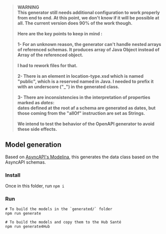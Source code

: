 >**WARNING**
\
>**This generator still needs additional configuration to work properly from end to end.
> At this point, we don't know if it will be possible at all.
> The current version does 90% of the work though.
> \
> \
> Here are the key points to keep in mind :
> \
> \
> 1- For an unknown reason, the generator can't handle nested arrays of referenced schemas. It produces array of Java Object instead of Array of the referenced object.
> \
> \
> I had to rework files for that.
> \
> \
> 2- There is an element in location-type.xsd which is named "public", which is a reserved named in Java. I needed to prefix it with an underscore ("_") in the generated class.
> \
> \
> 3- There are inconsistencies in the interpretation of properties marked as *dates*: 
> \
> dates defined at the root af a schema are generated as dates, but those coming from the "allOf" instruction are set as Strings.
> \
> \
> We intend to test the behavior of the OpenAPI generator to avoid these side effects.**

## Model generation
Based on [AsyncAPI's Modelina](https://github.com/asyncapi/modelina), this generates the data class based on the AsyncAPI schemas.

### Install
Once in this folder, run `npm i`

### Run
```
# To build the models in the `generated/` folder
npm run generate

# To build the models and copy them to the Hub Santé
npm run generate4Hub
```